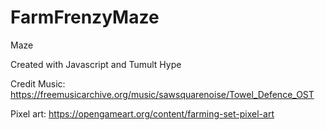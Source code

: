 # FarmFrenzyMaze
Maze

Created with Javascript and Tumult Hype

Credit Music: https://freemusicarchive.org/music/sawsquarenoise/Towel_Defence_OST

Pixel art: https://opengameart.org/content/farming-set-pixel-art
